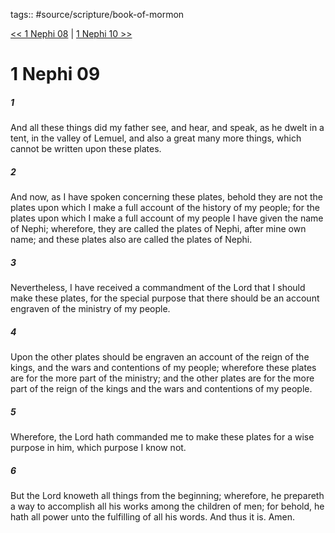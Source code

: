 tags:: #source/scripture/book-of-mormon

[<< 1 Nephi 08](/book-of-mormon/01_1_Nephi/1_Nephi_08.md) | [1 Nephi 10 >>](/book-of-mormon/01_1_Nephi/1_Nephi_10.md)

# 1 Nephi 09

##### 1

And all these things did my father see, and hear, and speak, as he dwelt in a tent, in the valley of Lemuel, and also a great many more things, which cannot be written upon these plates.

##### 2

And now, as I have spoken concerning these plates, behold they are not the plates upon which I make a full account of the history of my people; for the plates upon which I make a full account of my people I have given the name of Nephi; wherefore, they are called the plates of Nephi, after mine own name; and these plates also are called the plates of Nephi.

##### 3

Nevertheless, I have received a commandment of the Lord that I should make these plates, for the special purpose that there should be an account engraven of the ministry of my people.

##### 4

Upon the other plates should be engraven an account of the reign of the kings, and the wars and contentions of my people; wherefore these plates are for the more part of the ministry; and the other plates are for the more part of the reign of the kings and the wars and contentions of my people.

##### 5

Wherefore, the Lord hath commanded me to make these plates for a wise purpose in him, which purpose I know not.

##### 6

But the Lord knoweth all things from the beginning; wherefore, he prepareth a way to accomplish all his works among the children of men; for behold, he hath all power unto the fulfilling of all his words. And thus it is. Amen.
